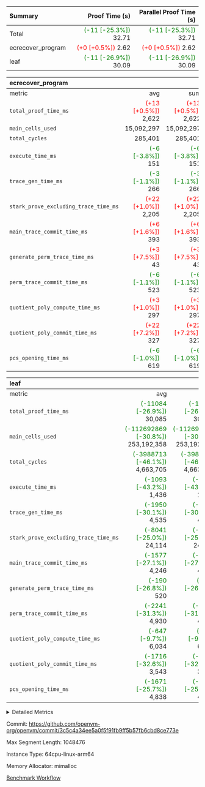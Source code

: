| Summary | Proof Time (s) | Parallel Proof Time (s) |
|:---|---:|---:|
| Total | <span style='color: green'>(-11 [-25.3%])</span> 32.71 | <span style='color: green'>(-11 [-25.3%])</span> 32.71 |
| ecrecover_program | <span style='color: red'>(+0 [+0.5%])</span> 2.62 | <span style='color: red'>(+0 [+0.5%])</span> 2.62 |
| leaf | <span style='color: green'>(-11 [-26.9%])</span> 30.09 | <span style='color: green'>(-11 [-26.9%])</span> 30.09 |


| ecrecover_program |||||
|:---|---:|---:|---:|---:|
|metric|avg|sum|max|min|
| `total_proof_time_ms ` | <span style='color: red'>(+13 [+0.5%])</span> 2,622 | <span style='color: red'>(+13 [+0.5%])</span> 2,622 | <span style='color: red'>(+13 [+0.5%])</span> 2,622 | <span style='color: red'>(+13 [+0.5%])</span> 2,622 |
| `main_cells_used     ` |  15,092,297 |  15,092,297 |  15,092,297 |  15,092,297 |
| `total_cycles        ` |  285,401 |  285,401 |  285,401 |  285,401 |
| `execute_time_ms     ` | <span style='color: green'>(-6 [-3.8%])</span> 151 | <span style='color: green'>(-6 [-3.8%])</span> 151 | <span style='color: green'>(-6 [-3.8%])</span> 151 | <span style='color: green'>(-6 [-3.8%])</span> 151 |
| `trace_gen_time_ms   ` | <span style='color: green'>(-3 [-1.1%])</span> 266 | <span style='color: green'>(-3 [-1.1%])</span> 266 | <span style='color: green'>(-3 [-1.1%])</span> 266 | <span style='color: green'>(-3 [-1.1%])</span> 266 |
| `stark_prove_excluding_trace_time_ms` | <span style='color: red'>(+22 [+1.0%])</span> 2,205 | <span style='color: red'>(+22 [+1.0%])</span> 2,205 | <span style='color: red'>(+22 [+1.0%])</span> 2,205 | <span style='color: red'>(+22 [+1.0%])</span> 2,205 |
| `main_trace_commit_time_ms` | <span style='color: red'>(+6 [+1.6%])</span> 393 | <span style='color: red'>(+6 [+1.6%])</span> 393 | <span style='color: red'>(+6 [+1.6%])</span> 393 | <span style='color: red'>(+6 [+1.6%])</span> 393 |
| `generate_perm_trace_time_ms` | <span style='color: red'>(+3 [+7.5%])</span> 43 | <span style='color: red'>(+3 [+7.5%])</span> 43 | <span style='color: red'>(+3 [+7.5%])</span> 43 | <span style='color: red'>(+3 [+7.5%])</span> 43 |
| `perm_trace_commit_time_ms` | <span style='color: green'>(-6 [-1.1%])</span> 523 | <span style='color: green'>(-6 [-1.1%])</span> 523 | <span style='color: green'>(-6 [-1.1%])</span> 523 | <span style='color: green'>(-6 [-1.1%])</span> 523 |
| `quotient_poly_compute_time_ms` | <span style='color: red'>(+3 [+1.0%])</span> 297 | <span style='color: red'>(+3 [+1.0%])</span> 297 | <span style='color: red'>(+3 [+1.0%])</span> 297 | <span style='color: red'>(+3 [+1.0%])</span> 297 |
| `quotient_poly_commit_time_ms` | <span style='color: red'>(+22 [+7.2%])</span> 327 | <span style='color: red'>(+22 [+7.2%])</span> 327 | <span style='color: red'>(+22 [+7.2%])</span> 327 | <span style='color: red'>(+22 [+7.2%])</span> 327 |
| `pcs_opening_time_ms ` | <span style='color: green'>(-6 [-1.0%])</span> 619 | <span style='color: green'>(-6 [-1.0%])</span> 619 | <span style='color: green'>(-6 [-1.0%])</span> 619 | <span style='color: green'>(-6 [-1.0%])</span> 619 |

| leaf |||||
|:---|---:|---:|---:|---:|
|metric|avg|sum|max|min|
| `total_proof_time_ms ` | <span style='color: green'>(-11084 [-26.9%])</span> 30,085 | <span style='color: green'>(-11084 [-26.9%])</span> 30,085 | <span style='color: green'>(-11084 [-26.9%])</span> 30,085 | <span style='color: green'>(-11084 [-26.9%])</span> 30,085 |
| `main_cells_used     ` | <span style='color: green'>(-112692869 [-30.8%])</span> 253,192,358 | <span style='color: green'>(-112692869 [-30.8%])</span> 253,192,358 | <span style='color: green'>(-112692869 [-30.8%])</span> 253,192,358 | <span style='color: green'>(-112692869 [-30.8%])</span> 253,192,358 |
| `total_cycles        ` | <span style='color: green'>(-3988713 [-46.1%])</span> 4,663,705 | <span style='color: green'>(-3988713 [-46.1%])</span> 4,663,705 | <span style='color: green'>(-3988713 [-46.1%])</span> 4,663,705 | <span style='color: green'>(-3988713 [-46.1%])</span> 4,663,705 |
| `execute_time_ms     ` | <span style='color: green'>(-1093 [-43.2%])</span> 1,436 | <span style='color: green'>(-1093 [-43.2%])</span> 1,436 | <span style='color: green'>(-1093 [-43.2%])</span> 1,436 | <span style='color: green'>(-1093 [-43.2%])</span> 1,436 |
| `trace_gen_time_ms   ` | <span style='color: green'>(-1950 [-30.1%])</span> 4,535 | <span style='color: green'>(-1950 [-30.1%])</span> 4,535 | <span style='color: green'>(-1950 [-30.1%])</span> 4,535 | <span style='color: green'>(-1950 [-30.1%])</span> 4,535 |
| `stark_prove_excluding_trace_time_ms` | <span style='color: green'>(-8041 [-25.0%])</span> 24,114 | <span style='color: green'>(-8041 [-25.0%])</span> 24,114 | <span style='color: green'>(-8041 [-25.0%])</span> 24,114 | <span style='color: green'>(-8041 [-25.0%])</span> 24,114 |
| `main_trace_commit_time_ms` | <span style='color: green'>(-1577 [-27.1%])</span> 4,246 | <span style='color: green'>(-1577 [-27.1%])</span> 4,246 | <span style='color: green'>(-1577 [-27.1%])</span> 4,246 | <span style='color: green'>(-1577 [-27.1%])</span> 4,246 |
| `generate_perm_trace_time_ms` | <span style='color: green'>(-190 [-26.8%])</span> 520 | <span style='color: green'>(-190 [-26.8%])</span> 520 | <span style='color: green'>(-190 [-26.8%])</span> 520 | <span style='color: green'>(-190 [-26.8%])</span> 520 |
| `perm_trace_commit_time_ms` | <span style='color: green'>(-2241 [-31.3%])</span> 4,930 | <span style='color: green'>(-2241 [-31.3%])</span> 4,930 | <span style='color: green'>(-2241 [-31.3%])</span> 4,930 | <span style='color: green'>(-2241 [-31.3%])</span> 4,930 |
| `quotient_poly_compute_time_ms` | <span style='color: green'>(-647 [-9.7%])</span> 6,034 | <span style='color: green'>(-647 [-9.7%])</span> 6,034 | <span style='color: green'>(-647 [-9.7%])</span> 6,034 | <span style='color: green'>(-647 [-9.7%])</span> 6,034 |
| `quotient_poly_commit_time_ms` | <span style='color: green'>(-1716 [-32.6%])</span> 3,543 | <span style='color: green'>(-1716 [-32.6%])</span> 3,543 | <span style='color: green'>(-1716 [-32.6%])</span> 3,543 | <span style='color: green'>(-1716 [-32.6%])</span> 3,543 |
| `pcs_opening_time_ms ` | <span style='color: green'>(-1671 [-25.7%])</span> 4,838 | <span style='color: green'>(-1671 [-25.7%])</span> 4,838 | <span style='color: green'>(-1671 [-25.7%])</span> 4,838 | <span style='color: green'>(-1671 [-25.7%])</span> 4,838 |



<details>
<summary>Detailed Metrics</summary>

| group | num_segments | keygen_time_ms | commit_exe_time_ms |
| --- | --- | --- | --- |
| ecrecover_program | 1 | 988 | 11 | 

| group | air_name | quotient_deg | interactions | constraints |
| --- | --- | --- | --- | --- |
| ecrecover_program | AccessAdapterAir<16> | 2 | 5 | 14 | 
| ecrecover_program | AccessAdapterAir<2> | 2 | 5 | 14 | 
| ecrecover_program | AccessAdapterAir<32> | 2 | 5 | 14 | 
| ecrecover_program | AccessAdapterAir<4> | 2 | 5 | 14 | 
| ecrecover_program | AccessAdapterAir<64> | 2 | 5 | 14 | 
| ecrecover_program | AccessAdapterAir<8> | 2 | 5 | 14 | 
| ecrecover_program | BitwiseOperationLookupAir<8> | 2 | 2 | 4 | 
| ecrecover_program | KeccakVmAir | 2 | 321 | 4,571 | 
| ecrecover_program | MemoryMerkleAir<8> | 2 | 4 | 40 | 
| ecrecover_program | PersistentBoundaryAir<8> | 2 | 3 | 6 | 
| ecrecover_program | PhantomAir | 2 | 3 | 5 | 
| ecrecover_program | Poseidon2PeripheryAir<BabyBearParameters>, 1> | 2 | 1 | 286 | 
| ecrecover_program | ProgramAir | 1 | 1 | 4 | 
| ecrecover_program | RangeTupleCheckerAir<2> | 1 | 1 | 4 | 
| ecrecover_program | VariableRangeCheckerAir | 1 | 1 | 4 | 
| ecrecover_program | VmAirWrapper<Rv32BaseAluAdapterAir, BaseAluCoreAir<4, 8> | 2 | 19 | 43 | 
| ecrecover_program | VmAirWrapper<Rv32BaseAluAdapterAir, LessThanCoreAir<4, 8> | 2 | 17 | 39 | 
| ecrecover_program | VmAirWrapper<Rv32BaseAluAdapterAir, ShiftCoreAir<4, 8> | 2 | 23 | 90 | 
| ecrecover_program | VmAirWrapper<Rv32BranchAdapterAir, BranchEqualCoreAir<4> | 2 | 11 | 25 | 
| ecrecover_program | VmAirWrapper<Rv32BranchAdapterAir, BranchLessThanCoreAir<4, 8> | 2 | 13 | 41 | 
| ecrecover_program | VmAirWrapper<Rv32CondRdWriteAdapterAir, Rv32JalLuiCoreAir> | 2 | 10 | 22 | 
| ecrecover_program | VmAirWrapper<Rv32HintStoreAdapterAir, Rv32HintStoreCoreAir> | 2 | 15 | 17 | 
| ecrecover_program | VmAirWrapper<Rv32IsEqualModAdapterAir<2, 1, 32, 32>, ModularIsEqualCoreAir<32, 4, 8> | 2 | 25 | 223 | 
| ecrecover_program | VmAirWrapper<Rv32JalrAdapterAir, Rv32JalrCoreAir> | 2 | 16 | 20 | 
| ecrecover_program | VmAirWrapper<Rv32LoadStoreAdapterAir, LoadSignExtendCoreAir<4, 8> | 2 | 18 | 33 | 
| ecrecover_program | VmAirWrapper<Rv32LoadStoreAdapterAir, LoadStoreCoreAir<4> | 2 | 17 | 38 | 
| ecrecover_program | VmAirWrapper<Rv32MultAdapterAir, DivRemCoreAir<4, 8> | 2 | 25 | 88 | 
| ecrecover_program | VmAirWrapper<Rv32MultAdapterAir, MulHCoreAir<4, 8> | 2 | 24 | 38 | 
| ecrecover_program | VmAirWrapper<Rv32MultAdapterAir, MultiplicationCoreAir<4, 8> | 2 | 19 | 26 | 
| ecrecover_program | VmAirWrapper<Rv32RdWriteAdapterAir, Rv32AuipcCoreAir> | 2 | 11 | 15 | 
| ecrecover_program | VmAirWrapper<Rv32VecHeapAdapterAir<1, 2, 2, 32, 32>, EcDoubleCoreAir> | 2 | 411 | 513 | 
| ecrecover_program | VmAirWrapper<Rv32VecHeapAdapterAir<2, 1, 1, 32, 32>, FieldExpressionCoreAir> | 2 | 156 | 189 | 
| ecrecover_program | VmAirWrapper<Rv32VecHeapAdapterAir<2, 2, 2, 32, 32>, FieldExpressionCoreAir> | 2 | 422 | 456 | 
| ecrecover_program | VmConnectorAir | 2 | 3 | 9 | 
| leaf | AccessAdapterAir<2> | 4 | 5 | 12 | 
| leaf | AccessAdapterAir<4> | 4 | 5 | 12 | 
| leaf | AccessAdapterAir<8> | 4 | 5 | 12 | 
| leaf | FriReducedOpeningAir | 4 | 35 | 59 | 
| leaf | NativePoseidon2Air<BabyBearParameters>, 1> | 4 | 176 | 590 | 
| leaf | PhantomAir | 4 | 3 | 4 | 
| leaf | ProgramAir | 1 | 1 | 4 | 
| leaf | VariableRangeCheckerAir | 1 | 1 | 4 | 
| leaf | VmAirWrapper<BranchNativeAdapterAir, BranchEqualCoreAir<1> | 2 | 11 | 23 | 
| leaf | VmAirWrapper<JalNativeAdapterAir, JalCoreAir> | 4 | 7 | 6 | 
| leaf | VmAirWrapper<NativeAdapterAir<2, 0>, PublicValuesCoreAir> | 4 | 11 | 23 | 
| leaf | VmAirWrapper<NativeAdapterAir<2, 1>, FieldArithmeticCoreAir> | 4 | 15 | 23 | 
| leaf | VmAirWrapper<NativeLoadStoreAdapterAir<1>, NativeLoadStoreCoreAir<1> | 4 | 15 | 20 | 
| leaf | VmAirWrapper<NativeLoadStoreAdapterAir<4>, NativeLoadStoreCoreAir<4> | 4 | 15 | 20 | 
| leaf | VmAirWrapper<NativeVectorizedAdapterAir<4>, FieldExtensionCoreAir> | 4 | 15 | 23 | 
| leaf | VmConnectorAir | 4 | 3 | 8 | 
| leaf | VolatileBoundaryAir | 4 | 4 | 16 | 

| group | air_name | idx | rows | prep_cols | perm_cols | main_cols | cells |
| --- | --- | --- | --- | --- | --- | --- | --- |
| leaf | AccessAdapterAir<2> | 0 | 1,048,576 |  | 16 | 11 | 28,311,552 | 
| leaf | AccessAdapterAir<4> | 0 | 524,288 |  | 16 | 13 | 15,204,352 | 
| leaf | AccessAdapterAir<8> | 0 | 512 |  | 16 | 17 | 16,896 | 
| leaf | FriReducedOpeningAir | 0 | 1,048,576 |  | 76 | 64 | 146,800,640 | 
| leaf | NativePoseidon2Air<BabyBearParameters>, 1> | 0 | 131,072 |  | 356 | 399 | 98,959,360 | 
| leaf | PhantomAir | 0 | 32,768 |  | 8 | 6 | 458,752 | 
| leaf | ProgramAir | 0 | 524,288 |  | 8 | 10 | 9,437,184 | 
| leaf | VariableRangeCheckerAir | 0 | 262,144 | 2 | 8 | 1 | 2,359,296 | 
| leaf | VmAirWrapper<BranchNativeAdapterAir, BranchEqualCoreAir<1> | 0 | 1,048,576 |  | 28 | 23 | 53,477,376 | 
| leaf | VmAirWrapper<JalNativeAdapterAir, JalCoreAir> | 0 | 131,072 |  | 12 | 10 | 2,883,584 | 
| leaf | VmAirWrapper<NativeAdapterAir<2, 0>, PublicValuesCoreAir> | 0 | 64 |  | 16 | 23 | 2,496 | 
| leaf | VmAirWrapper<NativeAdapterAir<2, 1>, FieldArithmeticCoreAir> | 0 | 4,194,304 |  | 20 | 30 | 209,715,200 | 
| leaf | VmAirWrapper<NativeLoadStoreAdapterAir<1>, NativeLoadStoreCoreAir<1> | 0 | 2,097,152 |  | 36 | 25 | 127,926,272 | 
| leaf | VmAirWrapper<NativeLoadStoreAdapterAir<4>, NativeLoadStoreCoreAir<4> | 0 | 131,072 |  | 36 | 34 | 9,175,040 | 
| leaf | VmAirWrapper<NativeVectorizedAdapterAir<4>, FieldExtensionCoreAir> | 0 | 262,144 |  | 20 | 40 | 15,728,640 | 
| leaf | VmConnectorAir | 0 | 2 | 1 | 8 | 4 | 24 | 
| leaf | VolatileBoundaryAir | 0 | 2,097,152 |  | 8 | 11 | 39,845,888 | 

| group | air_name | segment | rows | prep_cols | perm_cols | main_cols | cells |
| --- | --- | --- | --- | --- | --- | --- | --- |
| ecrecover_program | AccessAdapterAir<16> | 0 | 16,384 |  | 24 | 25 | 802,816 | 
| ecrecover_program | AccessAdapterAir<2> | 0 | 256 |  | 24 | 11 | 8,960 | 
| ecrecover_program | AccessAdapterAir<32> | 0 | 8,192 |  | 24 | 41 | 532,480 | 
| ecrecover_program | AccessAdapterAir<4> | 0 | 128 |  | 24 | 13 | 4,736 | 
| ecrecover_program | AccessAdapterAir<8> | 0 | 32,768 |  | 24 | 17 | 1,343,488 | 
| ecrecover_program | BitwiseOperationLookupAir<8> | 0 | 65,536 | 3 | 8 | 2 | 655,360 | 
| ecrecover_program | KeccakVmAir | 0 | 128 |  | 1,288 | 3,164 | 569,856 | 
| ecrecover_program | MemoryMerkleAir<8> | 0 | 4,096 |  | 20 | 32 | 212,992 | 
| ecrecover_program | PersistentBoundaryAir<8> | 0 | 4,096 |  | 12 | 20 | 131,072 | 
| ecrecover_program | PhantomAir | 0 | 64 |  | 12 | 6 | 1,152 | 
| ecrecover_program | Poseidon2PeripheryAir<BabyBearParameters>, 1> | 0 | 4,096 |  | 8 | 300 | 1,261,568 | 
| ecrecover_program | ProgramAir | 0 | 16,384 |  | 8 | 10 | 294,912 | 
| ecrecover_program | RangeTupleCheckerAir<2> | 0 | 524,288 | 2 | 8 | 1 | 4,718,592 | 
| ecrecover_program | VariableRangeCheckerAir | 0 | 262,144 | 2 | 8 | 1 | 2,359,296 | 
| ecrecover_program | VmAirWrapper<Rv32BaseAluAdapterAir, BaseAluCoreAir<4, 8> | 0 | 131,072 |  | 80 | 36 | 15,204,352 | 
| ecrecover_program | VmAirWrapper<Rv32BaseAluAdapterAir, LessThanCoreAir<4, 8> | 0 | 2,048 |  | 40 | 37 | 157,696 | 
| ecrecover_program | VmAirWrapper<Rv32BaseAluAdapterAir, ShiftCoreAir<4, 8> | 0 | 16,384 |  | 52 | 53 | 1,720,320 | 
| ecrecover_program | VmAirWrapper<Rv32BranchAdapterAir, BranchEqualCoreAir<4> | 0 | 16,384 |  | 48 | 26 | 1,212,416 | 
| ecrecover_program | VmAirWrapper<Rv32BranchAdapterAir, BranchLessThanCoreAir<4, 8> | 0 | 32,768 |  | 56 | 32 | 2,883,584 | 
| ecrecover_program | VmAirWrapper<Rv32CondRdWriteAdapterAir, Rv32JalLuiCoreAir> | 0 | 8,192 |  | 44 | 18 | 507,904 | 
| ecrecover_program | VmAirWrapper<Rv32HintStoreAdapterAir, Rv32HintStoreCoreAir> | 0 | 256 |  | 36 | 26 | 15,872 | 
| ecrecover_program | VmAirWrapper<Rv32IsEqualModAdapterAir<2, 1, 32, 32>, ModularIsEqualCoreAir<32, 4, 8> | 0 | 4,096 |  | 56 | 166 | 909,312 | 
| ecrecover_program | VmAirWrapper<Rv32JalrAdapterAir, Rv32JalrCoreAir> | 0 | 8,192 |  | 36 | 28 | 524,288 | 
| ecrecover_program | VmAirWrapper<Rv32LoadStoreAdapterAir, LoadSignExtendCoreAir<4, 8> | 0 | 4,096 |  | 76 | 35 | 454,656 | 
| ecrecover_program | VmAirWrapper<Rv32LoadStoreAdapterAir, LoadStoreCoreAir<4> | 0 | 131,072 |  | 72 | 40 | 14,680,064 | 
| ecrecover_program | VmAirWrapper<Rv32MultAdapterAir, MulHCoreAir<4, 8> | 0 | 8 |  | 100 | 39 | 1,112 | 
| ecrecover_program | VmAirWrapper<Rv32MultAdapterAir, MultiplicationCoreAir<4, 8> | 0 | 4,096 |  | 80 | 31 | 454,656 | 
| ecrecover_program | VmAirWrapper<Rv32RdWriteAdapterAir, Rv32AuipcCoreAir> | 0 | 4,096 |  | 28 | 21 | 200,704 | 
| ecrecover_program | VmAirWrapper<Rv32VecHeapAdapterAir<1, 2, 2, 32, 32>, EcDoubleCoreAir> | 0 | 2,048 |  | 828 | 543 | 2,807,808 | 
| ecrecover_program | VmAirWrapper<Rv32VecHeapAdapterAir<2, 1, 1, 32, 32>, FieldExpressionCoreAir> | 0 | 32 |  | 316 | 261 | 18,464 | 
| ecrecover_program | VmAirWrapper<Rv32VecHeapAdapterAir<2, 2, 2, 32, 32>, FieldExpressionCoreAir> | 0 | 1,024 |  | 848 | 619 | 1,502,208 | 
| ecrecover_program | VmConnectorAir | 0 | 2 | 1 | 12 | 4 | 32 | 

| group | idx | trace_gen_time_ms | total_proof_time_ms | total_cycles | total_cells | stark_prove_excluding_trace_time_ms | quotient_poly_compute_time_ms | quotient_poly_commit_time_ms | perm_trace_commit_time_ms | pcs_opening_time_ms | main_trace_commit_time_ms | main_cells_used | generate_perm_trace_time_ms | execute_time_ms |
| --- | --- | --- | --- | --- | --- | --- | --- | --- | --- | --- | --- | --- | --- | --- |
| leaf | 0 | 4,535 | 30,085 | 4,663,705 | 760,302,552 | 24,114 | 6,034 | 3,543 | 4,930 | 4,838 | 4,246 | 253,192,358 | 520 | 1,436 | 

| group | segment | trace_gen_time_ms | total_proof_time_ms | total_cycles | total_cells | stark_prove_excluding_trace_time_ms | quotient_poly_compute_time_ms | quotient_poly_commit_time_ms | perm_trace_commit_time_ms | pcs_opening_time_ms | main_trace_commit_time_ms | main_cells_used | generate_perm_trace_time_ms | execute_time_ms |
| --- | --- | --- | --- | --- | --- | --- | --- | --- | --- | --- | --- | --- | --- | --- |
| ecrecover_program | 0 | 266 | 2,622 | 285,401 | 56,172,159 | 2,205 | 297 | 327 | 523 | 619 | 393 | 15,092,297 | 43 | 151 | 

</details>


Commit: https://github.com/openvm-org/openvm/commit/3c5c4a34ee5a0f5f91fb9ff5b57fb6cbd8ce773e

Max Segment Length: 1048476

Instance Type: 64cpu-linux-arm64

Memory Allocator: mimalloc

[Benchmark Workflow](https://github.com/openvm-org/openvm/actions/runs/12881616966)
